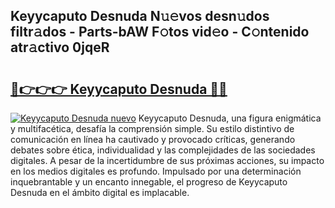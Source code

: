 ## Keyycaputo Desnuda N𝚞𝚎vos desn𝚞dos filtr𝚊dos - Parts-bAW F𝚘tos vid𝚎o - C𝚘ntenido atr𝚊ctivo 0jqeR

# <h2><a href="http://mb8e6d.tromn.icu/?c=Keyycaputo+Desnuda">🔗👉👉👉 Keyycaputo Desnuda 🔗🔗</a></h2>

[![Keyycaputo Desnuda nuevo](https://i.imgur.com/pEAQMta.gif)](http://mb8e6d.tromn.icu/?c=Keyycaputo+Desnuda)
Keyycaputo Desnuda, una figura enigmática y multifacética, desafía la comprensión simple. Su estilo distintivo de comunicación en línea ha cautivado y provocado críticas, generando debates sobre ética, individualidad y las complejidades de las sociedades digitales. A pesar de la incertidumbre de sus próximas acciones, su impacto en los medios digitales es profundo. Impulsado por una determinación inquebrantable y un encanto innegable, el progreso de Keyycaputo Desnuda en el ámbito digital es implacable.
